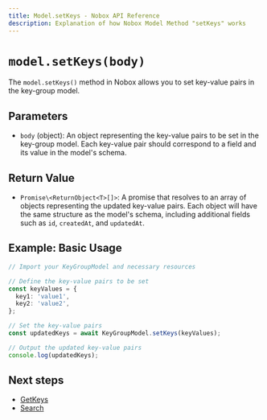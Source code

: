 ```yaml
---
title: Model.setKeys - Nobox API Reference
description: Explanation of how Nobox Model Method "setKeys" works
---
```


# `model.setKeys(body)`

The `model.setKeys()` method in Nobox allows you to set key-value pairs in the key-group model.

## Parameters
- `body` (object): An object representing the key-value pairs to be set in the key-group model. Each key-value pair should correspond to a field and its value in the model's schema.

## Return Value

- `Promise\<ReturnObject<T>[]>`: A promise that resolves to an array of objects representing the updated key-value pairs. Each object will have the same structure as the model's schema, including additional fields such as `id`, `createdAt`, and `updatedAt`.

## Example: Basic Usage

```ts
// Import your KeyGroupModel and necessary resources

// Define the key-value pairs to be set
const keyValues = {
  key1: 'value1',
  key2: 'value2',
};

// Set the key-value pairs
const updatedKeys = await KeyGroupModel.setKeys(keyValues);

// Output the updated key-value pairs
console.log(updatedKeys);

```

## Next steps

- [GetKeys](/methods/get-keys)
- [Search](/methods/search)
